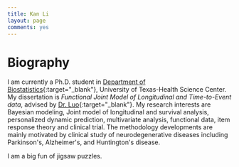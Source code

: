 ```yaml
---
title: Kan Li
layout: page
comments: yes
---
```

# Biography

I am currently a Ph.D. student in [Department of Biostatistics](https://sph.uth.edu/divisions/biostatistics/){:target="_blank"}, University of Texas-Health Science Center. My dissertation is *Functional Joint Model of Longitudinal and Time-to-Event data*, advised by [Dr. Luo](https://daj9cl0xcfutq.cloudfront.net/cv/luo.pdf){:target="_blank"}. My research interests are Bayesian modeling, Joint model of longitudinal and survival analysis, personalized dynamic prediction, multivariate analysis, functional data, item response theory and clinical trial. The methodology developments are mainly motivated by clinical study of neurodegenerative diseases including Parkinson's, Alzheimer's, and Huntington's disease.

I am a big fun of jigsaw puzzles. 






